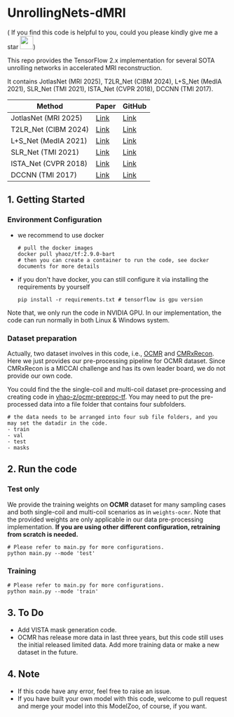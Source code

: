 # UnrollingNets-dMRI
( If you find this code is helpful to you, could you please kindly give me a star <img src="https://slackmojis.com/emojis/13058-star_spin/download" width="30"/>)

This repo provides the TensorFlow 2.x implementation for several SOTA unrolling networks in accelerated MRI reconstruction.

It contains JotlasNet (MRI 2025), T2LR_Net (CIBM 2024), L+S_Net (MedIA 2021), SLR_Net (TMI 2021), ISTA_Net (CVPR 2018), DCCNN (TMI 2017).

| Method               | Paper                                                        | GitHub                                                    |
| -------------------- | ------------------------------------------------------------ | --------------------------------------------------------- |
| JotlasNet (MRI 2025) | [Link](https://www.sciencedirect.com/science/article/pii/S0730725X25000190) | [Link](https://github.com/yhao-z/JotlasNet)               |
| T2LR_Net (CIBM 2024) | [Link](https://www.sciencedirect.com/science/article/pii/S0010482524001185) | [Link](https://github.com/yhao-z/T2LR-Net)                |
| L+S_Net (MedIA 2021) | [Link](https://www.sciencedirect.com/science/article/pii/S136184152100236X) | [Link](https://github.com/wenqihuang/LS-Net-Dynamic-MRI)  |
| SLR_Net (TMI 2021)   | [Link](https://ieeexplore.ieee.org/abstract/document/9481108) | [Link](https://github.com/Keziwen/SLR-Net)                |
| ISTA_Net (CVPR 2018) | [Link](https://openaccess.thecvf.com/content_cvpr_2018/html/Zhang_ISTA-Net_Interpretable_Optimization-Inspired_CVPR_2018_paper.html) | [Link](https://github.com/jianzhangcs/ISTA-Net)           |
| DCCNN (TMI 2017)     | [Link](https://ieeexplore.ieee.org/abstract/document/8067520) | [Link](https://github.com/js3611/Deep-MRI-Reconstruction) |

## 1. Getting Started

### Environment Configuration

- we recommend to use docker

  ```shell
  # pull the docker images
  docker pull yhaoz/tf:2.9.0-bart
  # then you can create a container to run the code, see docker documents for more details
  ```

- if you don't have docker, you can still configure it via installing the requirements by yourself

  ```shell
  pip install -r requirements.txt # tensorflow is gpu version
  ```

Note that, we only run the code in NVIDIA GPU. In our implementation, the code can run normally in both Linux & Windows system.

### Dataset preparation

Actually, two dataset involves in this code, i.e., [OCMR](https://ocmr.info/) and [CMRxRecon](https://github.com/CmrxRecon/CMRxRecon). Here we just provides our pre-processing pipeline for OCMR dataset. Since CMRxRecon is a MICCAI challenge and has its own leader board, we do not provide our own code.

You could find the the single-coil and multi-coil dataset pre-processing and creating code in [yhao-z/ocmr-preproc-tf](https://github.com/yhao-z/ocmr-preproc-tf). You may need to put the pre-processed data into a file folder that contains four subfolders.

```shell
# the data needs to be arranged into four sub file folders, and you may set the datadir in the code.
- train
- val
- test
- masks
```

## 2. Run the code

### Test only

We provide the training weights on **OCMR** dataset for many sampling cases and both single-coil and multi-coil scenarios as in `weights-ocmr`. Note that the provided weights are only applicable in our data pre-processing implementation. **If you are using other different configuration, retraining from scratch is needed.**

```shell
# Please refer to main.py for more configurations.
python main.py --mode 'test'
```

### Training

```shell
# Please refer to main.py for more configurations.
python main.py --mode 'train'
```

## 3. To Do

- Add VISTA mask generation code.
- OCMR has release more data in last three years, but this code still uses the initial released limited data. Add more training data or make a new dataset in the future.

## 4. Note

- If this code have any error, feel free to raise an issue.
- If you have built your own model with this code, welcome to pull request and merge your model into this ModelZoo, of course,  if you want.
